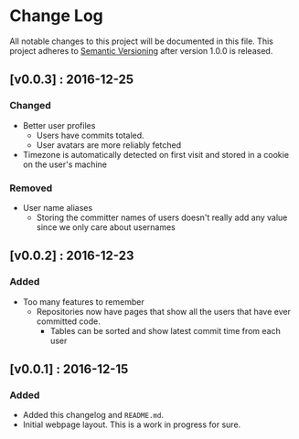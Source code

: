 # Change Log
All notable changes to this project will be documented in this file.
This project adheres to [Semantic Versioning](http://semver.org/) after version 1.0.0 is released.


## [v0.0.3] : 2016-12-25
### Changed
- Better user profiles
  - Users have commits totaled.
  - User avatars are more reliably fetched
- Timezone is automatically detected on first visit and stored in a cookie on the user's machine

### Removed
- User name aliases
  - Storing the committer names of users doesn't really add any value since we only care about usernames

## [v0.0.2] : 2016-12-23
### Added
- Too many features to remember
  - Repositories now have pages that show all the users that have ever committed code.
    - Tables can be sorted and show latest commit time from each user


## [v0.0.1] : 2016-12-15
### Added
- Added this changelog and `README.md`.
- Initial webpage layout. This is a work in progress for sure.
